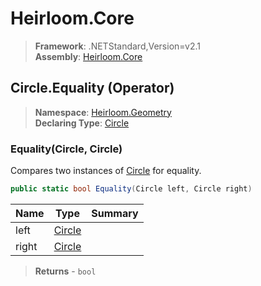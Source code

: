 # Heirloom.Core

> **Framework**: .NETStandard,Version=v2.1  
> **Assembly**: [Heirloom.Core][0]

## Circle.Equality (Operator)

> **Namespace**: [Heirloom.Geometry][0]  
> **Declaring Type**: [Circle][1]

### Equality(Circle, Circle)

Compares two instances of [Circle][1] for equality.

```cs
public static bool Equality(Circle left, Circle right)
```

| Name  | Type        | Summary |
|-------|-------------|---------|
| left  | [Circle][1] |         |
| right | [Circle][1] |         |

> **Returns** - `bool`

[0]: ../../../Heirloom.Core.md
[1]: ../Circle.md
